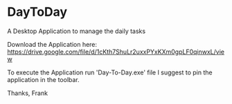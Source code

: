 # DayToDay
A Desktop Application to manage the daily tasks

Download the Application here: 
https://drive.google.com/file/d/1cKth7ShuLr2uxxPYxKXm0gpLF0qinwxL/view

To execute the Application run 'Day-To-Day.exe' file
I suggest to pin the application in the toolbar.

Thanks,
Frank
